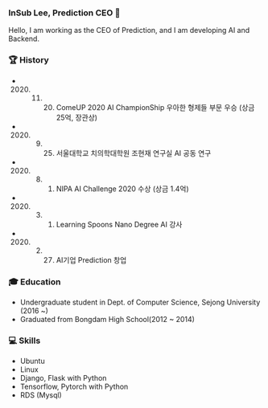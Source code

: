 ### InSub Lee, Prediction CEO 👋

Hello, I am working as the CEO of Prediction, and I am developing AI and Backend.

### :trophy: History

* 2020. 11. 20. ComeUP 2020 AI ChampionShip 우아한 형제들 부문 우승 (상금 25억, 장관상)
* 2020. 09. 25. 서울대학교 치의학대학원 조현재 연구실 AI 공동 연구
* 2020. 08. 01. NIPA AI Challenge 2020 수상 (상금 1.4억)
* 2020. 03. 01. Learning Spoons Nano Degree AI 강사
* 2020. 02. 27. AI기업 Prediction 창업

### :mortar_board: Education

* Undergraduate student in Dept. of Computer Science, Sejong University (2016 ~)
* Graduated from Bongdam High School(2012 ~ 2014)

### :computer: Skills

* Ubuntu
* Linux
* Django, Flask with Python
* Tensorflow, Pytorch with Python
* RDS (Mysql)

<!--
**insub789/insub789** is a ✨ _special_ ✨ repository because its `README.md` (this file) appears on your GitHub profile.

Here are some ideas to get you started:

- 🔭 I’m currently working on ...
- 🌱 I’m currently learning ...
- 👯 I’m looking to collaborate on ...
- 🤔 I’m looking for help with ...
- 💬 Ask me about ...
- 📫 How to reach me: ...
- 😄 Pronouns: ...
- ⚡ Fun fact: ...
-->
